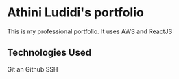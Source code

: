 # Athini Ludidi's portfolio

This is my professional portfolio. It uses AWS and ReactJS

## Technologies Used

Git an Github
SSH
